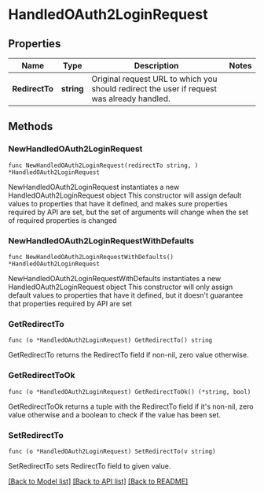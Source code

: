 # HandledOAuth2LoginRequest

## Properties

Name | Type | Description | Notes
------------ | ------------- | ------------- | -------------
**RedirectTo** | **string** | Original request URL to which you should redirect the user if request was already handled. | 

## Methods

### NewHandledOAuth2LoginRequest

`func NewHandledOAuth2LoginRequest(redirectTo string, ) *HandledOAuth2LoginRequest`

NewHandledOAuth2LoginRequest instantiates a new HandledOAuth2LoginRequest object
This constructor will assign default values to properties that have it defined,
and makes sure properties required by API are set, but the set of arguments
will change when the set of required properties is changed

### NewHandledOAuth2LoginRequestWithDefaults

`func NewHandledOAuth2LoginRequestWithDefaults() *HandledOAuth2LoginRequest`

NewHandledOAuth2LoginRequestWithDefaults instantiates a new HandledOAuth2LoginRequest object
This constructor will only assign default values to properties that have it defined,
but it doesn't guarantee that properties required by API are set

### GetRedirectTo

`func (o *HandledOAuth2LoginRequest) GetRedirectTo() string`

GetRedirectTo returns the RedirectTo field if non-nil, zero value otherwise.

### GetRedirectToOk

`func (o *HandledOAuth2LoginRequest) GetRedirectToOk() (*string, bool)`

GetRedirectToOk returns a tuple with the RedirectTo field if it's non-nil, zero value otherwise
and a boolean to check if the value has been set.

### SetRedirectTo

`func (o *HandledOAuth2LoginRequest) SetRedirectTo(v string)`

SetRedirectTo sets RedirectTo field to given value.



[[Back to Model list]](../README.md#documentation-for-models) [[Back to API list]](../README.md#documentation-for-api-endpoints) [[Back to README]](../README.md)



